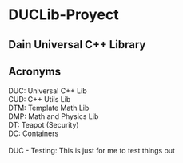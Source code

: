 # DUCLib-Proyect
## Dain Universal C++ Library


## Acronyms
DUC: Universal C++ Lib <br>
CUD: C++ Utils Lib <br>
DTM: Template Math Lib <br>
DMP: Math and Physics Lib <br>
DT: Teapot (Security) <br>
DC: Containers <br>
 <br>
DUC - Testing: This is just for me to test things out

